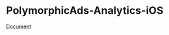 # PolymorphicAds-Analytics-iOS

[Document](https://github.com/FullSpeedInc-SmartPhoneDepartment/PolymorphicAds-Analytics-iOS/wiki)


